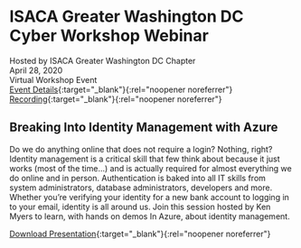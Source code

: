# ISACA Greater Washington DC Cyber Workshop Webinar
Hosted by ISACA Greater Washington DC Chapter  
April 28, 2020  
Virtual Workshop Event  
[Event Details](https://isaca-gwdc.org/event/vcw-imazure/){:target="_blank"}{:rel="noopener noreferrer"}  
[Recording](https://isaca-gwdc.org/about/cyber-workshop-series-2020/){:target="_blank"}{:rel="noopener noreferrer"}

## Breaking Into Identity Management with Azure
Do we do anything online that does not require a login? Nothing, right? Identity management is a critical skill that few think about because it just works (most of the time...) and is actually required for almost everything we do online and in person. Authentication is baked into all IT skills from system administrators, database administrators, developers and more. Whether you’re verifying your identity for a new bank account to logging in to your email, identity is all around us. Join this session hosted by Ken Myers to learn, with hands on demos In Azure, about identity management.

[Download Presentation](2004-BreakingIdentity.pdf){:target="_blank"}{:rel="noopener noreferrer"}
